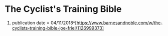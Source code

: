 # The Cyclist's Training Bible
1. publication date = 04/11/2018^[https://www.barnesandnoble.com/w/the-cyclists-training-bible-joe-friel/1126999373]